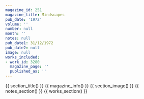 ```yaml
---
magazine_id: 251
magazine_title: Mindscapes
pub_date: '1972'
volume: ''
number: null
month: ''
notes: null
pub_date1: 31/12/1972
pub_date2: null
image: null
works_included:
- work_id: 3280
  magazine_page: ''
  published_as: ''
---
```


{{ section_title() }}
{{ magazine_info() }}
{{ section_image() }}
{{ notes_section() }}
{{ works_section() }}
